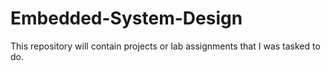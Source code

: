 # Embedded-System-Design
This repository will contain projects or lab assignments that I was tasked to do.
